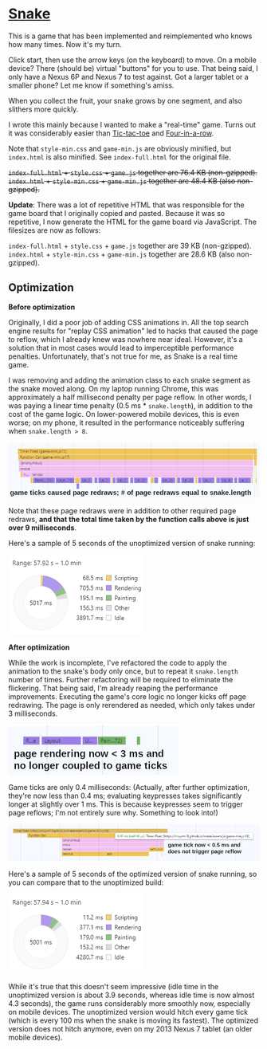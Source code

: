 [Snake](https://chuynh18.github.io/snake/)
=====

This is a game that has been implemented and reimplemented who knows how many times.  Now it's my turn.

Click start, then use the arrow keys (on the keyboard) to move.  On a mobile device?  There (should be) virtual "buttons" for you to use.  That being said, I only have a Nexus 6P and Nexus 7 to test against.  Got a larger tablet or a smaller phone?  Let me know if something's amiss.

When you collect the fruit, your snake grows by one segment, and also slithers more quickly.

I wrote this mainly because I wanted to make a "real-time" game.  Turns out it was considerably easier than [Tic-tac-toe](https://github.com/chuynh18/tictactoe/) and [Four-in-a-row](https://github.com/chuynh18/fourinarow/).

Note that `style-min.css` and `game-min.js` are obviously minified, but `index.html` is also minified.  See `index-full.html` for the original file.

~~`index-full.html` + `style.css` + `game.js` together are 76.4 KB (non-gzipped).~~<br>
~~`index.html` + `style-min.css` + `game-min.js` together are 48.4 KB (also non-gzipped).~~

**Update**:  There was a lot of repetitive HTML that was responsible for the game board that I originally copied and pasted.  Because it was so repetitive, I now generate the HTML for the game board via JavaScript.  The filesizes are now as follows:

`index-full.html` + `style.css` + `game.js` together are 39 KB (non-gzipped).<br>
`index.html` + `style-min.css` + `game-min.js` together are 28.6 KB (also non-gzipped).

Optimization
------------

__Before optimization__

Originally, I did a poor job of adding CSS animations in.  All the top search engine results for "replay CSS animation" led to hacks that caused the page to reflow, which I already knew was nowhere near ideal.  However, it's a solution that in most cases would lead to imperceptible performance penalties.  Unfortunately, that's not true for me, as Snake is a real time game.

I was removing and adding the animation class to each snake segment as the snake moved along.  On my laptop running Chrome, this was approximately a half millisecond penalty per page reflow.  In other words, I was paying a linear time penalty (0.5 ms * `snake.length`), in addition to the cost of the game logic.  On lower-powered mobile devices, this is even worse; on my phone, it resulted in the performance noticeably suffering when `snake.length > 8`.

![unoptimized animations](assets/img/unoptimized.png)

Note that these page redraws were in addition to other required page redraws, **and that the total time taken by the function calls above is just over 9 milliseconds**.

Here's a sample of 5 seconds of the unoptimized version of snake running:

![unoptimized time graph](assets/img/timespentunoptimized.png)

__After optimization__

While the work is incomplete, I've refactored the code to apply the animation to the snake's body only once, but to repeat it `snake.length` number of times.  Further refactoring will be required to eliminate the flickering.  That being said, I'm already reaping the performance improvements.  Executing the game's core logic no longer kicks off page redrawing.  The page is only rerendered as needed, which only takes under 3 milliseconds.

![optimized animations](assets/img/optimized.png)

Game ticks are only 0.4 milliseconds:  (Actually, after further optimization, they're now less than 0.4 ms; evaluating keypresses takes significantly longer at slightly over 1 ms.  This is because keypresses seem to trigger page reflows; I'm not entirely sure why.  Something to look into!)

![optimized game code](assets/img/optimized2.png)

Here's a sample of 5 seconds of the optimized version of snake running, so you can compare that to the unoptimized build:

![unoptimized time graph](assets/img/timespentoptimized.png)

While it's true that this doesn't seem impressive (idle time in the unoptimized version is about 3.9 seconds, whereas idle time is now almost 4.3 seconds), the game runs considerably more smoothly now, especially on mobile devices.  The unoptimized version would hitch every game tick (which is every 100 ms when the snake is moving its fastest).  The optimized version does not hitch anymore, even on my 2013 Nexus 7 tablet (an older mobile devices).